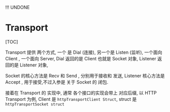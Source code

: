 !!! UNDONE

# Transport

[TOC]

Transport 提供 两个方式, 一个 是 Dial (连接), 另一个是 Listen (监听), 一个面向 Client , 一个面向 Server, Dial 返回的是 Client 也就是 Socket 对象, Listener 返回的是 Listener 对象, 

Socket 的核心方法是 Recv 和 Send , 分别用于接收和 发送, Listener 核心方法是 Accept , 用于接受,不过入参是 关于 Socket 的 闭包.

接着在 Transport 的 实现中, 通常 各个接口的实现会带上 对应后缀, 以 HTTP Transport 为例,  Client 是 `httpTransportClient Struct`, struct 是 `httpTransportSocket struct` 